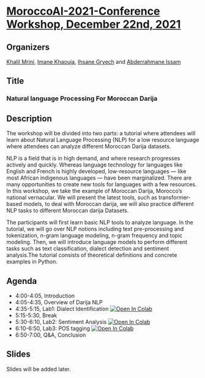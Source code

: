 # [MoroccoAI-2021-Conference Workshop, December 22nd, 2021](https://www.morocco.ai/events/conferences/MoroccoAI-conf-2021/pages/workshop.html)

## Organizers
[Khalil Mrini](https://khalilmrini.github.io/), [Imane Khaouja](https://github.com/imanekhaouja), [Ihsane Gryech](https://github.com/ihsanegr) and [Abderrahmane Issam](https://github.com/issam9)

## Title
### Natural language Processing For Moroccan Darija

## Description
The workshop will be divided into two parts: a tutorial where attendees will learn about Natural Language Processing (NLP) for a low resource language where attendees can analyze different Moroccan Darija datasets.

NLP is a field that is in high demand, and where research progresses actively and quickly. Whereas language technology for languages like English and French is highly developed, low-resource languages — like most African indigenous languages — have been marginalized. There are many opportunities to create new tools for languages with a few resources. In this workshop, we take the example of Moroccan Darija, Morocco’s national vernacular. We will present the latest tools, such as transformer-based models, to deal with Moroccan darija, we will also practice different NLP tasks to different Moroccan darija Datasets.

The participants will first learn basic NLP tools to analyze language. In the tutorial, we will go over NLP notions including text pre-processing and tokenization, n-gram language modeling, n-gram frequency and topic modeling. Then, we will introduce language models to perform different tasks such as text classification, dialect detection and sentiment analysis.The tutorial consists of theoretical definitions and concrete examples in Python. 
## Agenda

* 4:00-4:05, 		Introduction
* 4:05-4:35,		Overview of Darija NLP 
* 4:35-5:15, 		Lab1: Dialect Identification [![Open In Colab](https://colab.research.google.com/assets/colab-badge.svg)](https://colab.research.google.com/drive/10VvWzR4VBpr8byUJ_i4cJEKBPBV4NDlG)
* 5:15-5:30, 		Break
* 5:30-6:10, 		Lab2: Sentiment Analysis [![Open In Colab](https://colab.research.google.com/assets/colab-badge.svg)](https://colab.research.google.com/drive/1mR7KhtZr6lnkCMNANQVRr8CuixdnMxKg)
* 6:10-6:50,  	Lab3: POS tagging [![Open In Colab](https://colab.research.google.com/assets/colab-badge.svg)](https://colab.research.google.com/drive/1IzZ141OBj3yHFnADFQTVHc6NHoVAGSZb)
* 6:50-7:00, 		Q&A, Conclusion

## Slides
Slides will be added later.

